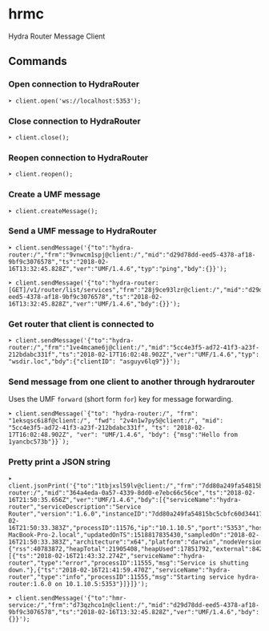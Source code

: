 # hrmc
Hydra Router Message Client

## Commands

### Open connection to HydraRouter

```shell
➤ client.open('ws://localhost:5353');
```

### Close connection to HydraRouter

```shell
➤ client.close();
```

### Reopen connection to HydraRouter

```shell
➤ client.reopen();
```

### Create a UMF message

```shell
➤ client.createMessage();
```

### Send a UMF message to HydraRouter

```shell
➤ client.sendMessage('{"to":"hydra-router:/","frm":"9vnwcm1spj@client:/","mid":"d29d78dd-eed5-4378-af18-9bf9c3076578","ts":"2018-02-16T13:32:45.828Z","ver":"UMF/1.4.6","typ":"ping","bdy":{}}');
```


```shell
➤ client.sendMessage('{"to":"hydra-router:[GET]/v1/router/list/services","frm":"28j9ce93lzr@client:/","mid":"d29d78dd-eed5-4378-af18-9bf9c3076578","ts":"2018-02-16T13:32:45.828Z","ver":"UMF/1.4.6","bdy":{}}');
```

### Get router that client is connected to

```shell
➤ client.sendMessage('{"to":"hydra-router:/","frm":"1ve4mcame6j@client:/","mid":"5cc4e3f5-ad72-41f3-a23f-212bdabc331f","ts":"2018-02-17T16:02:48.902Z","ver":"UMF/1.4.6","typ": "wsdir.loc","bdy":{"clientID": "asguyv6lq9"}}');
```

### Send message from one client to another through hydrarouter

Uses the UMF `forward` (short form `for`) key for message forwarding.

```shell
➤ client.sendMessage(`{"to": "hydra-router:/", "frm": "1eksqsc6i8f@client:/", "fwd": "2v4n1w7py5@client:/", "mid": "5cc4e3f5-ad72-41f3-a23f-212bdabc331f", "ts": "2018-02-17T16:02:48.902Z", "ver": "UMF/1.4.6", "bdy": {"msg":"Hello from 1yancbc573b"}}`);
```

### Pretty print a JSON string

```shell
➤ client.jsonPrint('{"to":"1tbjxsl59lv@client:/","frm":"7dd80a249fa54815bc5cbfc60d344175@hydra-router:/","mid":"364a4eda-0a57-4339-8dd0-e7ebc66c56ce","ts":"2018-02-16T21:50:35.656Z","ver":"UMF/1.4.6","bdy":[{"serviceName":"hydra-router","serviceDescription":"Service Router","version":"1.6.0","instanceID":"7dd80a249fa54815bc5cbfc60d344175","updatedOn":"2018-02-16T21:50:33.383Z","processID":11576,"ip":"10.1.10.5","port":"5353","hostName":"Administrators-MacBook-Pro-2.local","updatedOnTS":1518817835430,"sampledOn":"2018-02-16T21:50:33.383Z","architecture":"x64","platform":"darwin","nodeVersion":"v8.9.4","memory":{"rss":40783872,"heapTotal":21905408,"heapUsed":17851792,"external":84234},"uptimeSeconds":370.59,"log":[{"ts":"2018-02-16T21:43:32.274Z","serviceName":"hydra-router","type":"error","processID":11555,"msg":"Service is shutting down."},{"ts":"2018-02-16T21:41:59.470Z","serviceName":"hydra-router","type":"info","processID":11555,"msg":"Starting service hydra-router:1.6.0 on 10.1.10.5:5353"}]}]}');
```

```shell
➤ client.sendMessage('{"to":"hmr-service:/","frm":"d73qzhco1n@client:/","mid":"d29d78dd-eed5-4378-af18-9bf9c3076578","ts":"2018-02-16T13:32:45.828Z","ver":"UMF/1.4.6","bdy":{}}');
```

